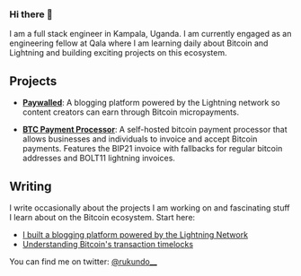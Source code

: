 ### Hi there 👋

I am a full stack engineer in Kampala, Uganda. I am currently engaged as an engineering fellow at Qala where I am learning daily about Bitcoin and Lightning and building exciting projects on this ecosystem.

## Projects ##

- **[Paywalled](https://github.com/crukundo/lnd-paywall/)**: A blogging platform powered by the Lightning network so content creators can earn through Bitcoin micropayments.

- **[BTC Payment Processor](https://github.com/tobi-bams/BTC-Payment-Processor)**: A self-hosted bitcoin payment processor that allows businesses and individuals to invoice and accept Bitcoin payments. Features the BIP21 invoice with fallbacks for regular bitcoin addresses and BOLT11 lightning invoices.

## Writing ##
I write occasionally about the projects I am working on and fascinating stuff I learn about on the Bitcoin ecosystem. Start here:

- [I built a blogging platform powered by the Lightning Network](https://rukundo.mataroa.blog/blog/understanding-bitcoin-timelocks/)
- [Understanding Bitcoin's transaction timelocks](https://rukundo.mataroa.blog/blog/understanding-bitcoin-timelocks/)

You can find me on twitter: [@rukundo__](https://twitter.com/rukundo__)
